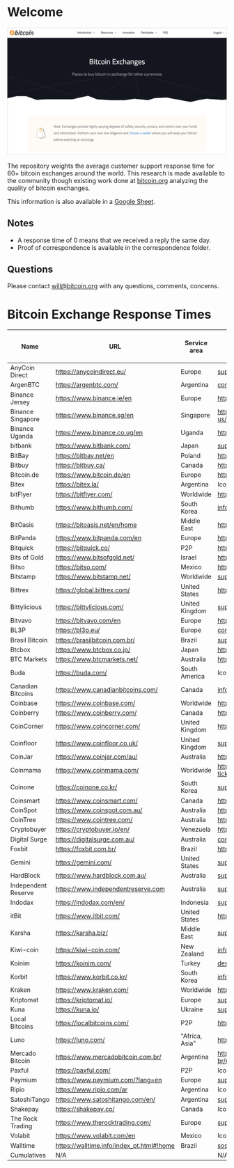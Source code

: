 # Welcome

![bitcoin_exchanges](bitcoin_exchanges.png)

The repository weights the average customer support response time for 60+
bitcoin exchanges around the world. This research is made available to the
community though existing work done at [bitcoin.org](https://bitcoin.org/)
analyzing the quality of bitcoin exchanges.

This information is also available in a [Google Sheet](https://docs.google.com/spreadsheets/d/1k90K6aCj9MMQZjDoMbQsG5_B7MZ4YHkCg_gmtP1G_ag/edit?usp=sharing).

## Notes

+ A response time of 0 means that we received a reply the same day.
+ Proof of correspondence is available in the correspondence folder.

## Questions

Please contact [will@bitcoin.org](mailto:will@bitcoin.org) with any questions,
comments, concerns.

# Bitcoin Exchange Response Times


| Name                | URL                                       | Service area   | Contact                                                                  | Last contacted | Response time in days | Previous response time in days (1) | Previous response time in days (2) | Average response time in days | 
|---------------------|-------------------------------------------|----------------|--------------------------------------------------------------------------|----------------|-----------------------|------------------------------------|------------------------------------|-------------------------------| 
| AnyCoin Direct      | https://anycoindirect.eu/                 | Europe         | support@anycoindirect.eu                                                 | 6/4/2020       | 1                     |                                    |                                    | 1.00                          | 
| ArgenBTC            | https://argenbtc.com/                     | Argentina      | contacto@argenbtc.com                                                    | 6/4/2020       | 0                     |                                    |                                    | 0.00                          | 
| Binance Jersey      | https://www.binance.je/en                 | Europe         | https://support.binance.je/hc/en-us/requests/new                         | 6/4/2020       | 1                     |                                    |                                    | 1.00                          | 
| Binance Singapore   | https://www.binance.sg/en                 | Singapore      | https://binancesingapore.zendesk.com/hc/en-us/requests/new               | 6/4/2020       | 1                     |                                    |                                    | 1.00                          | 
| Binance Uganda      | https://www.binance.co.ug/en              | Uganda         | https://support.binance.co.ug/hc/en-us/requests/new                      | 6/4/2020       | 1                     |                                    |                                    | 1.00                          | 
| bitbank             | https://www.bitbank.com/                  | Japan          | support@bitbank.com                                                      | 6/4/2020       | 1                     |                                    |                                    | 1.00                          | 
| BitBay              | https://bitbay.net/en                     | Poland         | https://support.bitbay.net/en/support/home                               | 6/4/2020       | 1                     |                                    |                                    | 1.00                          | 
| Bitbuy              | https://bitbuy.ca/                        | Canada         | https://support.bitbuy.ca/hc/en-us/requests/new                          | 6/4/2020       | 1                     |                                    |                                    | 1.00                          | 
| Bitcoin.de          | https://www.bitcoin.de/en                 | Europe         | https://www.bitcoin.de/en/kontakt                                        | 6/8/2020       | 0                     |                                    |                                    | 0.00                          | 
| Bitex               | https://bitex.la/                         | Argentina      | Icon in bottom right-hand corner of page                                 | 6/8/2020       | 11                    |                                    |                                    | 11.00                         | 
| bitFlyer            | https://bitflyer.com/                     | Worldwide      | https://bitflyer.com/en-eu/contact                                       | 6/8/2020       | 0                     |                                    |                                    | 0.00                          | 
| Bithumb             | https://www.bithumb.com/                  | South Korea    | info@bithumbcorp.com                                                     | 6/8/2020       | 5                     |                                    |                                    | 5.00                          | 
| BitOasis            | https://bitoasis.net/en/home              | Middle East    | https://bitoasis.net/en/support                                          | 6/4/2020       | 1                     |                                    |                                    | 1.00                          | 
| BitPanda            | https://www.bitpanda.com/en               | Europe         | https://support.bitpanda.com/hc/en-us/requests/new                       | 6/4/2020       | 1                     |                                    |                                    | 1.00                          | 
| Bitquick            | https://bitquick.co/                      | P2P            | https://bitquick.co/contact                                              | 6/4/2020       | 1                     |                                    |                                    | 1.00                          | 
| Bits of Gold        | https://www.bitsofgold.net/               | Israel         | https://bitsofgoldhelp.freshdesk.com/en/support/tickets/new              | 6/4/2020       | 3                     |                                    |                                    | 3.00                          | 
| Bitso               | https://bitso.com/                        | Mexico         | https://help.bitso.com/en/support/tickets/new                            | 6/4/2020       | 8                     |                                    |                                    | 8.00                          | 
| Bitstamp            | https://www.bitstamp.net/                 | Worldwide      | support@bitstamp.net                                                     | 6/4/2020       | 1                     |                                    |                                    | 1.00                          | 
| Bittrex             | https://global.bittrex.com/               | United States  | https://bittrexglobal.zendesk.com/hc/en-us/requests/new                  | 6/4/2020       | 1                     |                                    |                                    | 1.00                          | 
| Bittylicious        | https://bittylicious.com/                 | United Kingdom | support@bittylicious.com                                                 | 6/4/2020       | 1                     |                                    |                                    | 1.00                          | 
| Bitvavo             | https://bitvavo.com/en                    | Europe         | https://support.bitvavo.com/l/en                                         | 6/4/2020       | 1                     |                                    |                                    | 1.00                          | 
| BL3P                | https://bl3p.eu/                          | Europe         | contact@bl3p.eu                                                          | 6/4/2020       | 1                     |                                    |                                    | 1.00                          | 
| Brasil Bitcoin      | https://brasilbitcoin.com.br/             | Brazil         | suporte@brasilbitcoin.com.br                                             | 6/4/2020       | 1                     |                                    |                                    | 1.00                          | 
| Btcbox              | https://www.btcbox.co.jp/                 | Japan          | https://support.btcbox.co.jp/hc/en-us/requests/new                       | 6/4/2020       | 1                     |                                    |                                    | 1.00                          | 
| BTC Markets         | https://www.btcmarkets.net/               | Australia      | https://support.btcmarkets.net/hc/en-us/requests/new                     | Pending        | N/A                   |                                    |                                    | N/A                           | 
| Buda                | https://buda.com/                         | South America  | Icon in bottom right-hand corner of page                                 | 6/8/2020       | 0                     |                                    |                                    | 0.00                          | 
| Canadian Bitcoins   | https://www.canadianbitcoins.com/         | Canada         | info@canadianbitcoins.com                                                | 6/5/2020       | 0                     |                                    |                                    | 0.00                          | 
| Coinbase            | https://www.coinbase.com/                 | Worldwide      | https://help.coinbase.com/en/contact-us                                  | 6/8/2020       | 0                     |                                    |                                    | N/A                           | 
| Coinberry           | https://www.coinberry.com/                | Canada         | https://help.coinberry.com/s/                                            | 6/5/2020       | 0                     |                                    |                                    | N/A                           | 
| CoinCorner          | https://www.coincorner.com/               | United Kingdom | https://www.coincorner.com/ContactUs                                     | 6/5/2020       | 0                     |                                    |                                    | 0.00                          | 
| Coinfloor           | https://www.coinfloor.co.uk/              | United Kingdom | support@coinfloor.co.uk                                                  | 6/5/2020       | 4                     |                                    |                                    | 4.00                          | 
| CoinJar             | https://www.coinjar.com/au/               | Australia      | https://support.coinjar.com/hc/en-us/requests/new                        | 6/5/2020       | 3                     |                                    |                                    | 3.00                          | 
| Coinmama            | https://www.coinmama.com/                 | Worldwide      | https://support.coinmama.com/hc/en-us/requests/new?ticket_form_id=190869 | 6/5/2020       | 0                     |                                    |                                    | 0.00                          | 
| Coinone             | https://coinone.co.kr/                    | South Korea    | support@coinone.co.kr                                                    | 6/8/2020       | 2                     |                                    |                                    | 2.00                          | 
| Coinsmart           | https://www.coinsmart.com/                | Canada         | https://www.coinsmart.com/contact-us/                                    | 6/5/2020       | 0                     |                                    |                                    | 0.00                          | 
| CoinSpot            | https://www.coinspot.com.au/              | Australia      | https://coinspot.zendesk.com/hc/en-us/requests/new                       | 6/5/2020       | 1                     |                                    |                                    | 1.00                          | 
| CoinTree            | https://www.cointree.com/                 | Australia      | https://support.cointree.com/hc/en-us/requests                           | 6/8/2020       | 2                     |                                    |                                    | 2.00                          | 
| Cryptobuyer         | https://cryptobuyer.io/en/                | Venezuela      | https://cryptobuyer.io/en/                                               | 6/5/2020       | 2                     |                                    |                                    | 2.00                          | 
| Digital Surge       | https://digitalsurge.com.au/              | Australia      | contact@digitalsurge.com.au                                              | 6/6/2020       | 1                     |                                    |                                    | 1.00                          | 
| Foxbit              | https://foxbit.com.br/                    | Brazil         | https://faq.foxbit.com.br/hc/pt-br/requests/new                          | 6/6/2020       | 2                     |                                    |                                    | 2.00                          | 
| Gemini              | https://gemini.com/                       | United States  | support@gemini.com                                                       | 6/6/2020       | 0                     |                                    |                                    | 0.00                          | 
| HardBlock           | https://www.hardblock.com.au/             | Australia      | support@hardblock.com.au                                                 | 6/6/2020       | 1                     |                                    |                                    | 1.00                          | 
| Independent Reserve | https://www.independentreserve.com        | Australia      | support@independentreserve.com                                           | 6/6/2020       | 0                     |                                    |                                    | 0.00                          | 
| Indodax             | https://indodax.com/en/                   | Indonesia      | support@indodax.com                                                      | 6/6/2020       | 0                     |                                    |                                    | 0.00                          | 
| itBit               | https://www.itbit.com/                    | United States  | https://help.paxos.com/hc/en-us/requests/new                             | 6/6/2020       | 2                     |                                    |                                    | 2.00                          | 
| Karsha              | https://karsha.biz/                       | Middle East    | support@karsha.biz                                                       | 6/6/2020       | 0                     |                                    |                                    | 0.00                          | 
| Kiwi-coin           | https://kiwi-coin.com/                    | New Zealand    | info@kiwi-coin.com                                                       | 6/6/2020       | 1                     |                                    |                                    | 1.00                          | 
| Koinim              | https://koinim.com/                       | Turkey         | destek@koinim.com                                                        | 6/6/2020       | 0                     |                                    |                                    | 0.00                          | 
| Korbit              | https://www.korbit.co.kr/                 | South Korea    | info@korbit.co.kr                                                        | 6/6/2020       | 2                     |                                    |                                    | 2.00                          | 
| Kraken              | https://www.kraken.com/                   | Worldwide      | https://support.kraken.com/hc/en-us/requests/new                         | 6/8/2020       | 0                     |                                    |                                    | 0.00                          | 
| Kriptomat           | https://kriptomat.io/                     | Europe         | support@kriptomat.io                                                     | 6/6/2020       | 0                     |                                    |                                    | 0.00                          | 
| Kuna                | https://kuna.io/                          | Ukraine        | support@kuna.io                                                          | 6/6/2020       | 0                     |                                    |                                    | 0.00                          | 
| Local Bitcoins      | https://localbitcoins.com/                | P2P            | https://localbitcoins.com/support/request/#other                         | 6/6/2020       | 3                     |                                    |                                    | 3.00                          | 
| Luno                | https://luno.com/                         | "Africa, Asia" | https://www.luno.com/help/en/tickets/new                                 | 6/6/2020       | 5                     |                                    |                                    | 5.00                          | 
| Mercado Bitcoin     | https://www.mercadobitcoin.com.br/        | Argentina      | https://suporte.mercadobitcoin.com.br/hc/pt-br/requests/new              | 6/8/2020       | 0                     |                                    |                                    | 0.00                          | 
| Paxful              | https://paxful.com/                       | P2P            | Icon in bottom right-hand corner of page                                 | 6/6/2020       | 1                     |                                    |                                    | 1.00                          | 
| Paymium             | https://www.paymium.com/?lang=en          | Europe         | support@paymium.com                                                      | 6/6/2020       | 2                     |                                    |                                    | 2.00                          | 
| Ripio               | https://www.ripio.com/ar                  | Argentina      | Icon in bottom right-hand corner of page                                 | 6/8/2020       | 11                    |                                    |                                    | 11.00                         | 
| SatoshiTango        | https://www.satoshitango.com/en/          | Argentina      | support@satoshitango.com                                                 | 6/6/2020       | 6                     |                                    |                                    | 6.00                          | 
| Shakepay            | https://shakepay.co/                      | Canada         | Icon in bottom right-hand corner of page                                 | 6/8/2020       | 0                     |                                    |                                    | 0.00                          | 
| The Rock Trading    | https://www.therocktrading.com/           | Europe         | support@therocktrading.com                                               | 6/6/2020       | 0                     |                                    |                                    | 0.00                          | 
| Volabit             | https://www.volabit.com/en                | Mexico         | Icon in bottom right-hand corner of page                                 | 6/8/2020       | 4                     |                                    |                                    | 4.00                          | 
| Walltime            | https://walltime.info/index_pt.html#!home | Brazil         | sos@walltime.info                                                        | 6/6/2020       | 2                     |                                    |                                    | 2.00                          | 
| Cumulatives         | N/A                                       |                | N/A                                                                      | N/A            | 1.63                  | N/A                                | N/A                                | 1.68                          | 

